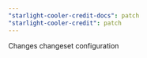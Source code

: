 ```yaml
---
"starlight-cooler-credit-docs": patch
"starlight-cooler-credit": patch
---
```


Changes changeset configuration
